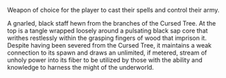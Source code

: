 Weapon of choice for the player to cast their spells and control their army.

A gnarled, black staff hewn from the branches of the Cursed Tree. At the top is a tangle wrapped loosely around a pulsating black sap core that writhes restlessly within the grasping fingers of wood that imprison it. Despite having been severed from the Cursed Tree, it maintains a weak connection to its spawn and draws an unlimited, if metered, stream of unholy power into its fiber to be utilized by those with the ability and knowledge to harness the might of the underworld. 